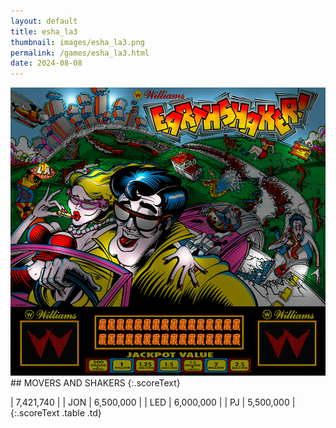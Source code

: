 ```yaml
---
layout: default
title: esha_la3
thumbnail: images/esha_la3.png
permalink: /games/esha_la3.html
date: 2024-08-08
---
```


<img src="../images/esha_la3.png" class="gameThumbnail img-fluid mx-auto align-middle">
## MOVERS AND SHAKERS
{:.scoreText}

| 7,421,740 | 
| JON | 6,500,000 | 
| LED | 6,000,000 | 
| PJ | 5,500,000 | 
{:.scoreText .table .td}
